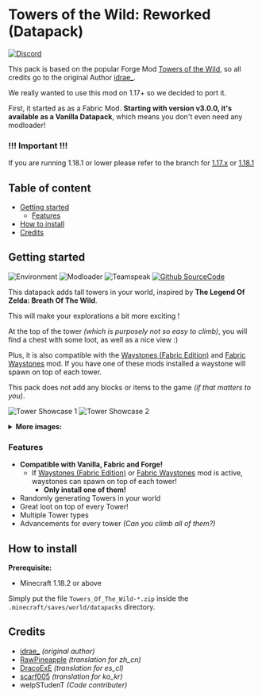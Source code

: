 # Towers of the Wild: Reworked (Datapack) <!-- omit in toc -->
[![Discord](https://img.shields.io/badge/Chat%20on-Discord-informational?style=flat&logo=discord&logoColor=white&color=7289DA)](https://discord.gg/qYvPxzg7gM)

This pack is based on the popular Forge Mod [Towers of the Wild](https://www.curseforge.com/minecraft/mc-mods/towers-of-the-wild), 
so all credits go to the original Author [idrae_](https://www.curseforge.com/members/idrae_).

We really wanted to use this mod on 1.17+ so we decided to port it.

First, it started as as a Fabric Mod. **Starting with version v3.0.0, it's available as a Vanilla Datapack**, which means you don't even need any modloader!

### !!! Important !!!<!-- omit in toc -->
If you are running 1.18.1 or lower please refer to the branch for [1.17.x](https://github.com/WaldiNet/Towers_Of_The_Wild_Reworked/tree/1.17.x) or [1.18.1](https://github.com/WaldiNet/Towers_Of_The_Wild_Reworked/tree/fabric-1.18.1)

## Table of content <!-- omit in toc -->
* [Getting started](#getting-started)
  * [Features](#features)
* [How to install](#how-to-install)
* [Credits](#credits)


## Getting started
![Environment](https://img.shields.io/badge/environment-Client%20and%20Server-informational?style=flat)
![Modloader](https://img.shields.io/badge/Minecraft-Vanilla-informational?style=flat)
![Teamspeak](https://img.shields.io/badge/compatibile%20with-1.18.2%20|%201.19-informational?style=flat&logo=curseforge&logoColor=white&color=F26922)
[![Github SourceCode](https://img.shields.io/badge/SourceCode%20on-Github-informational?style=flat&logo=github&logoColor=white&color=3A414A)](https://github.com/xPand4B/Towers_Of_The_Wild_Reworked)

This datapack adds tall towers in your world, inspired by **The Legend Of Zelda: Breath Of The Wild**.

This will make your explorations a bit more exciting !

At the top of the tower *(which is purposely not so easy to climb)*, you will find a chest with some loot, as well as a nice view :)

Plus, it is also compatible with the [Waystones (Fabric Edition)](https://www.curseforge.com/minecraft/mc-mods/waystones-fabric) and [Fabric Waystones](https://www.curseforge.com/minecraft/mc-mods/fabric-waystones) mod. If you have one of these mods installed a waystone will spawn on top of each tower.

This pack does not add any blocks or items to the game *(if that matters to you)*.

![Tower Showcase 1](/img/showcase_1.png)
![Tower Showcase 2](/img/showcase_2.png)

<details>
  <summary><b>More images:</b></summary>

  ![Tower Showcase 3](/img/showcase_3.png)
  ![Tower Showcase 4](/img/showcase_4.png)
  ![Tower Showcase 5](/img/showcase_5.png)
  ![Tower Showcase 6](/img/showcase_6.png)
  ![Tower Showcase 7](/img/showcase_7.png)
</details>

### Features
* **Compatible with Vanilla, Fabric and Forge!**
  * If [Waystones (Fabric Edition)](https://www.curseforge.com/minecraft/mc-mods/waystones-fabric) or [Fabric Waystones](https://www.curseforge.com/minecraft/mc-mods/fabric-waystones) mod is active, waystones can spawn on top of each tower!
    * **Only install one of them!**
* Randomly generating Towers in your world
* Great loot on top of every Tower!
* Multiple Tower types
* Advancements for every tower *(Can you climb all of them?)*

## How to install
**Prerequisite:**
* Minecraft 1.18.2 or above

Simply put the file `Towers_Of_The_Wild-*.zip` inside the `.minecraft/saves/world/datapacks` directory.

## Credits
* [idrae_](https://github.com/Idrae) *(original author)*
* [RawPineapple](https://github.com/RawPineapple) *(translation for zh_cn)*
* [DracoExE](https://github.com/DracoExE) *(translation for es_cl)*
* [scarf005](https://github.com/scarf005) *(translation for ko_kr)*
* welpSTudenT *(Code contributer)*
